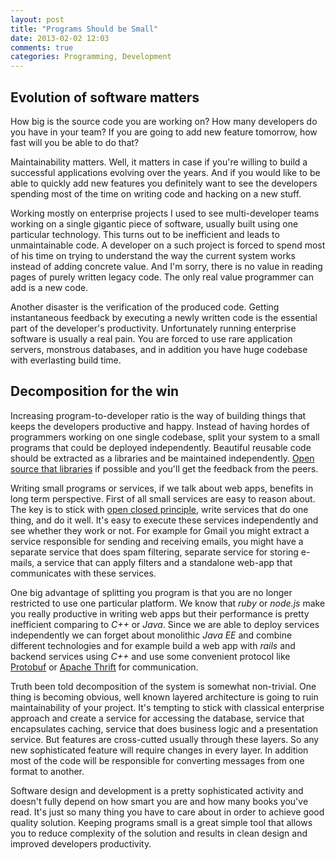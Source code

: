```yaml
---
layout: post
title: "Programs Should be Small"
date: 2013-02-02 12:03
comments: true
categories: Programming, Development 
---
```


## Evolution of software matters

How big is the source code you are working on? How many developers do you have in your team? If you are going to add new feature tomorrow, how fast will you be able to do that?

Maintainability matters. Well, it matters in case if you're willing to build a successful applications evolving over the years. And if you would like to be able to quickly add new features you definitely want to see the developers spending most of the time on writing code and hacking on a new stuff.

Working mostly on enterprise projects I used to see multi-developer teams working on a single gigantic piece of software, usually built using one particular technology. This turns out to be inefficient and leads to unmaintainable code. A developer on a such project is forced to spend most of his time on trying to understand the way the current system works instead of adding concrete value. And I'm sorry, there is no value in reading pages of purely written legacy code. The only real value programmer can add is a new code.

Another disaster is the verification of the produced code. Getting instantaneous feedback by executing a newly written code is the essential part of the developer's productivity. Unfortunately running enterprise software is usually a real pain. You are forced to use rare application servers, monstrous databases, and in addition you have huge codebase with everlasting build time.

## Decomposition for the win

Increasing program-to-developer ratio is the way of building things that keeps the developers productive and happy. Instead of having hordes of programmers working on one single codebase, split your system to a small programs that could be deployed independently. Beautiful reusable code should be extracted as a libraries and be maintained independently. [Open source that libraries](http://tom.preston-werner.com/2011/11/22/open-source-everything.html) if possible and you'll get the feedback from the peers.

Writing small programs or services, if we talk about web apps, benefits in long term perspective. First of all small services are easy to reason about. The key is to stick with [open closed principle](http://en.wikipedia.org/wiki/Open/closed_principle), write services that do one thing, and do it well. It's easy to execute these services independently and see whether they work or not. For example for Gmail you might extract a service responsible for sending and receiving emails, you might have a separate service that does spam filtering, separate service for storing e-mails, a service that can apply filters and a standalone web-app that communicates with these services.

One big advantage of splitting you program is that you are no longer restricted to use one particular platform. We know that _ruby_ or _node.js_ make you really productive in writing web apps but their performance is pretty inefficient comparing to _C++_ or _Java_. Since we are able to deploy services independently we can forget about monolithic _Java EE_ and combine different technologies and for example build a web app with _rails_ and backend services using _C++_ and use some convenient protocol like [Protobuf](http://code.google.com/p/protobuf/) or [Apache Thrift](http://thrift.apache.org/) for communication.

Truth been told decomposition of the system is somewhat non-trivial. One thing is becoming obvious, well known layered architecture is going to ruin maintainability of your project. It's tempting to stick with classical enterprise approach and create a service for accessing the database, service that encapsulates caching, service that does business logic and a presentation service. But features are cross-cutted usually through these layers. So any new sophisticated feature will require changes in every layer. In addition most of the code will be responsible for converting messages from one format to another.

Software design and development is a pretty sophisticated activity and doesn't fully depend on how smart you are and how many books you've read. It's just so many thing you have to care about in order to achieve good quality solution. Keeping programs small is a great simple tool that allows you to reduce complexity of the solution and results in clean design and improved developers productivity.
